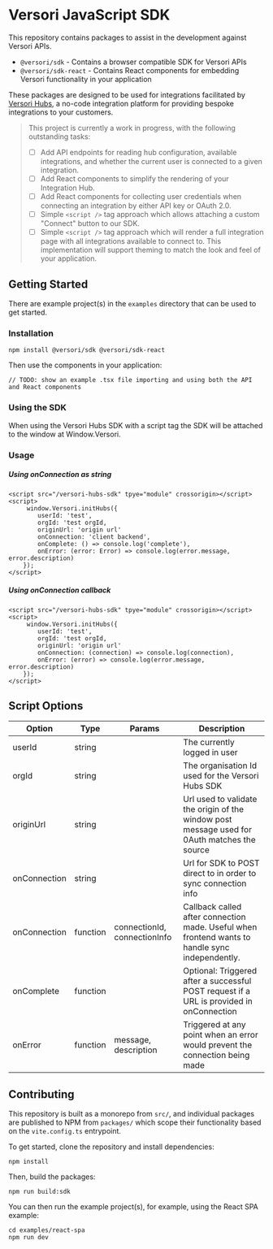 # Versori JavaScript SDK

This repository contains packages to assist in the development against Versori APIs.

- `@versori/sdk` - Contains a browser compatible SDK for Versori APIs
- `@versori/sdk-react` - Contains React components for embedding Versori functionality in your application

These packages are designed to be used for integrations facilitated by [Versori Hubs][hubs], a no-code integration
platform for providing bespoke integrations to your customers.

> This project is currently a work in progress, with the following outstanding tasks:
>
> - [ ] Add API endpoints for reading hub configuration, available integrations, and whether the current user is
>         connected to a given integration.
> - [ ] Add React components to simplify the rendering of your Integration Hub.
> - [ ] Add React components for collecting user credentials when connecting an integration by either API key or
>         OAuth 2.0.
> - [ ] Simple `<script />` tag approach which allows attaching a custom "Connect" button to our SDK.
> - [ ] Simple `<script />` tag approach which will render a full integration page with all integrations available to
>         connect to. This implementation will support theming to match the look and feel of your application.

## Getting Started

There are example project(s) in the `examples` directory that can be used to get started.

### Installation

```shell
npm install @versori/sdk @versori/sdk-react
```

Then use the components in your application:

```tsx
// TODO: show an example .tsx file importing and using both the API and React components
```

### Using the SDK

When using the Versori Hubs SDK with a script tag the SDK will be attached to the window at Window.Versori.

### Usage

##### Using onConnection as string

```
<script src="/versori-hubs-sdk" tpye="module" crossorigin></script>
<script>
     window.Versori.initHubs({
        userId: 'test',
        orgId: 'test orgId,
        originUrl: 'origin url'
        onConnection: 'client backend',
        onComplete: () => console.log('complete'),
        onError: (error: Error) => console.log(error.message, error.description)
    });
</script>
```

##### Using onConnection callback

```
<script src="/versori-hubs-sdk" tpye="module" crossorigin></script>
<script>
     window.Versori.initHubs({
        userId: 'test',
        orgId: 'test orgId,
        originUrl: 'origin url'
        onConnection: (connection) => console.log(connection),
        onError: (error) => console.log(error.message, error.description)
    });
</script>
```

## Script Options

| Option       | Type     | Params                       | Description                                                                                     |
| ------------ | -------- | ---------------------------- | ----------------------------------------------------------------------------------------------- |
| userId       | string   |                              | The currently logged in user                                                                    |
| orgId        | string   |                              | The organisation Id used for the Versori Hubs SDK                                               |
| originUrl    | string   |                              | Url used to validate the origin of the window post message used for 0Auth matches the source    |
| onConnection | string   |                              | Url for SDK to POST direct to in order to sync connection info                                  |
| onConnection | function | connectionId, connectionInfo | Callback called after connection made. Useful when frontend wants to handle sync independently. |
| onComplete   | function |                              | Optional: Triggered after a successful POST request if a URL is provided in onConnection        |
| onError      | function | message, description         | Triggered at any point when an error would prevent the connection being made                    |

## Contributing

This repository is built as a monorepo from `src/`, and individual packages are published to NPM from `packages/` which
scope their functionality based on the `vite.config.ts` entrypoint.

To get started, clone the repository and install dependencies:

```shell
npm install
```

Then, build the packages:

```shell
npm run build:sdk
```

You can then run the example project(s), for example, using the React SPA example:

```shell
cd examples/react-spa
npm run dev
```

[hubs]: https://www.versori.com/integration-hub
